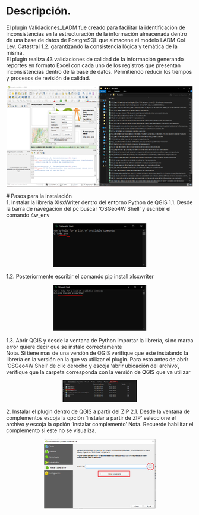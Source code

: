 # Descripción.
El plugin Validaciones_LADM fue creado para facilitar la identificación de inconsistencias en la estructuración de la información almacenada dentro de una base de datos de PostgreSQL que almacene el modelo LADM Col Lev. Catastral 1.2. garantizando la consistencia lógica y temática de la misma.<br>
El plugin realiza 43 validaciones de calidad de la información generando reportes en formato Excel con cada uno de los registros que presentan inconsistencias dentro de la base de datos. Permitiendo reducir los tiempos y procesos de revisión de calidad.
<p align="center">  <img src="https://github.com/WilliamFelipeHuertasGarcia/Herramientas_LADM_COL_y_MAG_ANLA/blob/main/Plugin%20Validaciones_LADM/img/Plugin01.PNG" width="500"/> </p>
# Pasos para la instalación<br>
1.	Instalar la librería XlsxWriter dentro del entorno Python de QGIS
1.1.	Desde la barra de navegación del pc buscar ‘OSGeo4W Shell’ y escribir el comando 4w_env  
<p align="center">  <img src="https://github.com/WilliamFelipeHuertasGarcia/Herramientas_LADM_COL_y_MAG_ANLA/blob/main/Plugin%20Validaciones_LADM/img/Libreria01.PNG" width="250"/> </p>
1.2.	Posteriormente escribir el comando pip install xlsxwriter
<p align="center">  <img src="https://github.com/WilliamFelipeHuertasGarcia/Herramientas_LADM_COL_y_MAG_ANLA/blob/main/Plugin%20Validaciones_LADM/img/Libreria02.PNG" width="250"/> </p>
1.3.	Abrir QGIS y desde la ventana de Python importar la librería, si no marca error quiere decir que se instalo correctamente
<br>
Nota.  Si tiene mas de una versión de QGIS verifique que este instalando la librería en la versión en la que va utilizar el plugin.
Para esto antes de abrir ‘OSGeo4W Shell’ de clic derecho y escoja ‘abrir ubicación del archivo’, verifique que la carpeta corresponda con la versión de QGIS que va utilizar
<p align="center">  <img src="https://github.com/WilliamFelipeHuertasGarcia/Herramientas_LADM_COL_y_MAG_ANLA/blob/main/Plugin%20Validaciones_LADM/img/Nota01.PNG" width="200"/> </p>
2.	Instalar el plugin dentro de QGIS a partir del ZIP 
2.1.	Desde la ventana de complementos escoja la opción ‘Instalar a partir de ZIP’ seleccione el archivo y escoja la opción ‘Instalar complemento’
Nota. Recuerde habilitar el complemento si este no se visualiza.
<p align="center">  <img src="https://github.com/WilliamFelipeHuertasGarcia/Herramientas_LADM_COL_y_MAG_ANLA/blob/main/Plugin%20Validaciones_LADM/img/Instala01.PNG" width="300"/> </p>

